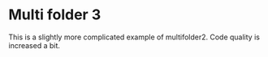 # Multi folder 3
This is a slightly more complicated example of multifolder2. Code quality is
increased a bit.
